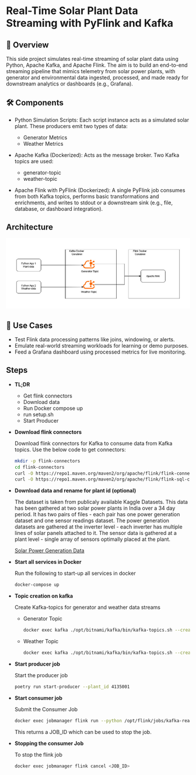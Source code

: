 # Real-Time Solar Plant Data Streaming with PyFlink and Kafka
## 📘 Overview

This side project simulates real-time streaming of solar plant data using Python, Apache Kafka, and Apache Flink. The aim is to build an end-to-end streaming pipeline that mimics telemetry from solar power plants, with generator and environmental data ingested, processed, and made ready for downstream analytics or dashboards (e.g., Grafana).

## 🛠️ Components
- Python Simulation Scripts: Each script instance acts as a simulated solar plant. These producers emit two types of data:
    - Generator Metrics
    - Weather Metrics

- Apache Kafka (Dockerized): Acts as the message broker. Two Kafka topics are used:
    - generator-topic
    - weather-topic

- Apache Flink with PyFlink (Dockerized): A single PyFlink job consumes from both Kafka topics, performs basic transformations and enrichments, and writes to stdout or a downstream sink (e.g., file, database, or dashboard integration).

## Architecture
![Image](imgs/architecture.jpg)

## 🧪 Use Cases
- Test Flink data processing patterns like joins, windowing, or alerts.
- Emulate real-world streaming workloads for learning or demo purposes.
- Feed a Grafana dashboard using processed metrics for live monitoring.

## Steps
- **TL;DR**
    - Get flink connectors
    - Download data
    - Run Docker compose up
    - run setup.sh
    - Start Producer

- **Download flink connectors**

    Download flink connectors for Kafka to consume data from Kafka topics. Use the below code to get connectors:
    ```bash
    mkdir -p flink-connectors
    cd flink-connectors
    curl -O https://repo1.maven.org/maven2/org/apache/flink/flink-connector-kafka/3.0.0-1.17/flink-connector-kafka-3.0.0-1.17.jar
    curl -O https://repo1.maven.org/maven2/org/apache/flink/flink-sql-connector-kafka/1.17.2/flink-sql-connector-kafka-1.17.2.jar
    ```
- **Download data and rename for plant id (optional)**

    The dataset is taken from publicaly available Kaggle Datasets. This data has been gathered at two solar power plants in India over a 34 day period. It has two pairs of files - each pair has one power generation dataset and one sensor readings dataset. The power generation datasets are gathered at the inverter level - each inverter has multiple lines of solar panels attached to it. The sensor data is gathered at a plant level - single array of sensors optimally placed at the plant.
    
    [Solar Power Generation Data](https://www.kaggle.com/datasets/anikannal/solar-power-generation-data)

- **Start all services in Docker**

    Run the following to start-up all services in docker
    ```bash
    docker-compose up
    ```

- **Topic creation on kafka**

    Create Kafka-topics for generator and weather data streams
    - Generator Topic

        ```bash
        docker exec kafka ./opt/bitnami/kafka/bin/kafka-topics.sh --create --topic generator-topic --bootstrap-server localhost:9092
        ```

    - Weather Topic

        ```bash
        docker exec kafka ./opt/bitnami/kafka/bin/kafka-topics.sh --create --topic weather-topic --bootstrap-server localhost:9092
        ```

- **Start producer job**

    Start the producer job
    ```bash
    poetry run start-producer --plant_id 4135001
    ```

- **Start consumer job**

    Submit the Consumer Job
    ```bash
    docker exec jobmanager flink run --python /opt/flink/jobs/kafka-reader.py
    ```
    This returns a JOB_ID which can be used to stop the job.

- **Stopping the consumer Job**

    To stop the flink job
    ```bash
    docker exec jobmanager flink cancel <JOB_ID>
    ```